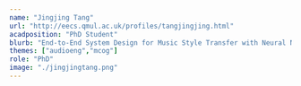 ```yaml
---
name: "Jingjing Tang"
url: "http://eecs.qmul.ac.uk/profiles/tangjingjing.html"
acadposition: "PhD Student"
blurb: "End-to-End System Design for Music Style Transfer with Neural Networks"
themes: ["audioeng","mcog"]
role: "PhD"
image: "./jingjingtang.png"
---
```

